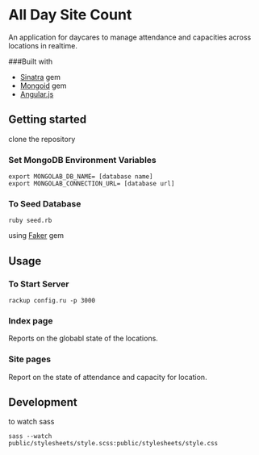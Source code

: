 # All Day Site Count
An application for daycares to manage attendance and capacities across locations in realtime.

###Built with

* [Sinatra](http://www.sinatrarb.com/) gem
* [Mongoid](http://two.mongoid.org/) gem
* [Angular.js](https://angularjs.org)


## Getting started

clone the repository

### Set MongoDB Environment Variables

```
export MONGOLAB_DB_NAME= [database name]
export MONGOLAB_CONNECTION_URL= [database url]
```

### To Seed Database

`ruby seed.rb`

using [Faker](http://faker.rubyforge.org/) gem

## Usage

### To Start Server

`rackup config.ru -p 3000`

### Index page

Reports on the globabl state of the locations.

### Site pages

Report on the state of attendance and capacity for location.

## Development

to watch sass

`sass --watch public/stylesheets/style.scss:public/stylesheets/style.css`
